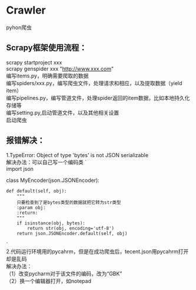 # Crawler
pyhon爬虫  

## Scrapy框架使用流程：  
scrapy startproject xxx  
scrapy genspider xxx "http://www.xxx.com"  
编写items.py，明确需要爬取的数据  
编写spiders/xxx.py，编写爬虫文件，处理请求和相应，以及提取数据（yield item）  
编写pipelines.py，编写管道文件，处理spider返回的item数据，比如本地持久化存储等  
编写setting.py,启动管道文件，以及其他相关设置  
启动爬虫  

## 报错解决：
1.TypeError: Object of type 'bytes' is not JSON serializable  
解决办法：可以自己写一个编码类
`  
import json  
 
 
class MyEncoder(json.JSONEncoder):  
 
    def default(self, obj):  
        """  
        只要检查到了是bytes类型的数据就把它转为str类型  
        :param obj:  
        :return: 
        """  
        if isinstance(obj, bytes):  
            return str(obj, encoding='utf-8')  
        return json.JSONEncoder.default(self, obj)    
 `  
 2.代码运行环境用的pycahrm，但是在成功爬虫后，tecent.json用pycahrm打开却是乱码  
 解决办法：  
 （1）改变pycharm对于该文件的编码，改为“GBK”  
 （2）换一个编辑器打开，如notepad
 

